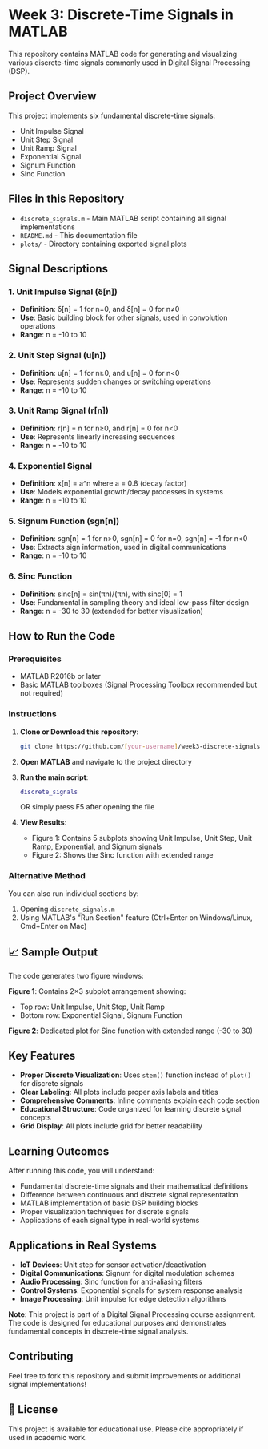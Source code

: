 # Week 3: Discrete-Time Signals in MATLAB

This repository contains MATLAB code for generating and visualizing various discrete-time signals commonly used in Digital Signal Processing (DSP).

## Project Overview

This project implements six fundamental discrete-time signals:
- Unit Impulse Signal
- Unit Step Signal  
- Unit Ramp Signal
- Exponential Signal
- Signum Function
- Sinc Function

## Files in this Repository

- `discrete_signals.m` - Main MATLAB script containing all signal implementations
- `README.md` - This documentation file
- `plots/` - Directory containing exported signal plots

## Signal Descriptions

### 1. Unit Impulse Signal (δ[n])
- **Definition**: δ[n] = 1 for n=0, and δ[n] = 0 for n≠0
- **Use**: Basic building block for other signals, used in convolution operations
- **Range**: n = -10 to 10

### 2. Unit Step Signal (u[n])
- **Definition**: u[n] = 1 for n≥0, and u[n] = 0 for n<0
- **Use**: Represents sudden changes or switching operations
- **Range**: n = -10 to 10

### 3. Unit Ramp Signal (r[n])
- **Definition**: r[n] = n for n≥0, and r[n] = 0 for n<0
- **Use**: Represents linearly increasing sequences
- **Range**: n = -10 to 10

### 4. Exponential Signal
- **Definition**: x[n] = a^n where a = 0.8 (decay factor)
- **Use**: Models exponential growth/decay processes in systems
- **Range**: n = -10 to 10

### 5. Signum Function (sgn[n])
- **Definition**: sgn[n] = 1 for n>0, sgn[n] = 0 for n=0, sgn[n] = -1 for n<0
- **Use**: Extracts sign information, used in digital communications
- **Range**: n = -10 to 10

### 6. Sinc Function
- **Definition**: sinc[n] = sin(πn)/(πn), with sinc[0] = 1
- **Use**: Fundamental in sampling theory and ideal low-pass filter design
- **Range**: n = -30 to 30 (extended for better visualization)

## How to Run the Code

### Prerequisites
- MATLAB R2016b or later
- Basic MATLAB toolboxes (Signal Processing Toolbox recommended but not required)

### Instructions
1. **Clone or Download this repository**:
   ```bash
   git clone https://github.com/[your-username]/week3-discrete-signals-matlab.git
   ```

2. **Open MATLAB** and navigate to the project directory

3. **Run the main script**:
   ```matlab
   discrete_signals
   ```
   OR simply press F5 after opening the file

4. **View Results**:
   - Figure 1: Contains 5 subplots showing Unit Impulse, Unit Step, Unit Ramp, Exponential, and Signum signals
   - Figure 2: Shows the Sinc function with extended range

### Alternative Method
You can also run individual sections by:
1. Opening `discrete_signals.m`
2. Using MATLAB's "Run Section" feature (Ctrl+Enter on Windows/Linux, Cmd+Enter on Mac)

## 📈 Sample Output

The code generates two figure windows:

**Figure 1**: Contains 2×3 subplot arrangement showing:
- Top row: Unit Impulse, Unit Step, Unit Ramp
- Bottom row: Exponential Signal, Signum Function

**Figure 2**: Dedicated plot for Sinc function with extended range (-30 to 30)

## Key Features

- **Proper Discrete Visualization**: Uses `stem()` function instead of `plot()` for discrete signals
- **Clear Labeling**: All plots include proper axis labels and titles
- **Comprehensive Comments**: Inline comments explain each code section
- **Educational Structure**: Code organized for learning discrete signal concepts
- **Grid Display**: All plots include grid for better readability

## Learning Outcomes

After running this code, you will understand:
- Fundamental discrete-time signals and their mathematical definitions
- Difference between continuous and discrete signal representation
- MATLAB implementation of basic DSP building blocks
- Proper visualization techniques for discrete signals
- Applications of each signal type in real-world systems

## Applications in Real Systems

- **IoT Devices**: Unit step for sensor activation/deactivation
- **Digital Communications**: Signum for digital modulation schemes  
- **Audio Processing**: Sinc function for anti-aliasing filters
- **Control Systems**: Exponential signals for system response analysis
- **Image Processing**: Unit impulse for edge detection algorithms


**Note**: This project is part of a Digital Signal Processing course assignment. The code is designed for educational purposes and demonstrates fundamental concepts in discrete-time signal analysis.

## Contributing

Feel free to fork this repository and submit improvements or additional signal implementations!

## 📄 License

This project is available for educational use. Please cite appropriately if used in academic work.
